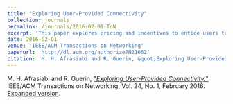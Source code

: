 ```yaml
---
title: "Exploring User-Provided Connectivity" 
collection: journals
permalink: /journals/2016-02-01-ToN
excerpt: 'This paper explores pricing and incentives to entice users to contribute their resources in lieu of acquiring infrastructure towards building network connectivity'
date: 2016-02-01
venue: 'IEEE/ACM Transactions on Networking'
paperurl: 'http://dl.acm.org/authorize?N21662'
citation: 'M. H. Afrasiabi and R. Guerin, &quot;Exploring User-Provided Connectivity.&quot; IEEE/ACM Transactions on Networking, Vol. 24, No. 1, February 2016'  
---
```


M. H. Afrasiabi and R. Guerin, ["*Exploring User-Provided Connectivity.*"](http://dl.acm.org/authorize?N21662) 
IEEE/ACM Transactions on Networking, Vol. 24, No. 1, February 2016. [Expanded version](http://openscholarship.wustl.edu/cse_research/157).

  